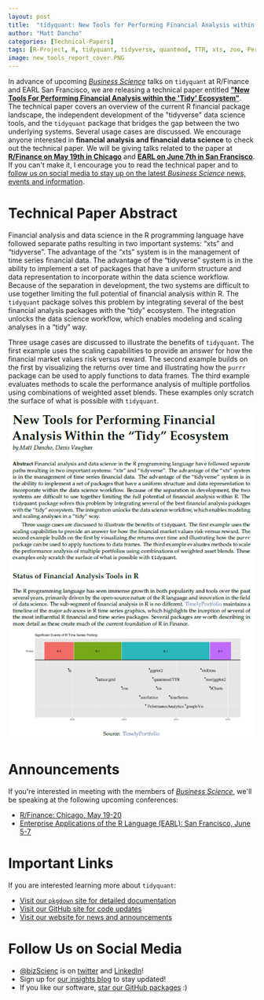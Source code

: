 ```yaml
---
layout: post
title:  "tidyquant: New Tools for Performing Financial Analysis within the Tidy Ecosystem"
author: "Matt Dancho"
categories: [Technical-Papers]
tags: [R-Project, R, tidyquant, tidyverse, quantmod, TTR, xts, zoo, PerformanceAnalytics]
image: new_tools_report_cover.PNG
---
```





In advance of upcoming [_Business Science_](http://www.business-science.io/) talks on `tidyquant` at R/Finance and EARL San Francisco, we are releasing a technical paper entitled [__"New Tools For Performing Financial Analysis within the 'Tidy' Ecosystem"__](https://github.com/business-science/reports/blob/master/new_financial_tools_tidy_ecosystem.pdf). The technical paper covers an overview of the current R financial package landscape, the independent development of the "tidyverse" data science tools, and the `tidyquant` package that bridges the gap between the two underlying systems. Several usage cases are discussed. We encourage anyone interested in __financial analysis and financial data science__ to check out the technical paper. We will be giving talks related to the paper at [__R/Finance on May 19th in Chicago__](http://www.rinfinance.com/) and [__EARL on June 7th in San Francisco__](https://earlconf.com/sanfrancisco/#speakersAnchor). If you can't make it, I encourage you to read the technical paper and to [follow us on social media to stay up on the latest _Business Science_ news, events and information](#social). 


# Technical Paper Abstract

Financial analysis and data science in the R programming language have followed separate paths resulting in two important systems: “xts” and “tidyverse”. The advantage of the “xts” system is in the management of time series financial data. The advantage of the “tidyverse” system is in the ability to implement a set of packages that have a uniform structure and data representation to incorporate within the data science workflow. Because of the separation in development, the two systems are difficult to use together limiting the full potential of financial analysis within R. The `tidyquant` package solves this problem by integrating several of the best financial analysis packages with the “tidy” ecosystem. The integration unlocks the data science workflow, which enables modeling and scaling analyses in a “tidy” way.

Three usage cases are discussed to illustrate the benefits of `tidyquant`. The first example uses the scaling capabilities to provide an answer for how the financial market values risk versus reward. The second example builds on the first by visualizing the returns over time and illustrating how the `purrr` package can be used to apply functions to data frames. The third example evaluates methods to scale the performance analysis of multiple portfolios using combinations of weighted asset blends. These examples only scratch the surface of what is possible with `tidyquant`.

![tidyquant Technical Paper Cover](/assets/new_tools_report_cover.PNG)

# Announcements

If you're interested in meeting with the members of [_Business Science_](http://www.business-science.io/), we'll be speaking at the following upcoming conferences:

* [R/Finance: Chicago, May 19-20](http://www.rinfinance.com/)
* [Enterprise Applications of the R Language (EARL): San Francisco, June 5-7](https://earlconf.com/sanfrancisco/)


# Important Links

If you are interested learning more about `tidyquant`:

* [Visit our `pkgdown` site for detailed documentation](https://business-science.github.io/tidyquant/)
* [Visit our GitHub site for code updates](https://github.com/business-science/timekit)
* [Visit our website for news and announcements](http://www.business-science.io/)

# Follow Us on Social Media <a class="anchor" id="social"></a>

* [@bizScienc](https://twitter.com/bizScienc) is on [twitter](https://twitter.com/bizScienc) and [LinkedIn](https://www.linkedin.com/company/business.science)!
* Sign up for [our insights blog](http://www.business-science.io/) to stay updated!
* If you like our software, [star our GitHub packages](https://github.com/business-science) :)


